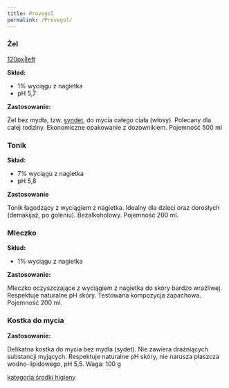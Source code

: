 ```yaml
---
title: Provegol
permalink: /Provegol/
---
```


### Żel

[120px|left](/Grafika:ProvegolZel.jpg "wikilink")

**Skład:**

-   1% wyciągu z nagietka
-   pH 5,7

**Zastosowanie:**

Żel bez mydła, tzw. [syndet](/atopedia/Syndety "wikilink"), do mycia całego ciała (włosy). Polecany dla całej rodziny. Ekonomiczne opakowanie z dozownikiem. Pojemność 500 ml

### Tonik

**Skład:**

-   7% wyciągu z nagietka
-   pH 5,8

**Zastosowanie**

Tonik łagodzący z wyciągiem z nagietka. Idealny dla dzieci oraz dorosłych (demakijaż, po goleniu). Bezalkoholowy. Pojemność 200 ml.

### Mleczko

**Skład:**

-   1% wyciągu z nagietka

**Zastosowanie:**

Mleczko oczyszczające z wyciągiem z nagietka do skóry bardzo wrażliwej. Respektuje naturalne pH skóry. Testowana kompozycja zapachowa. Pojemność 200 ml.

### Kostka do mycia

**Zastosowanie:**

Delikatna kostka do mycia bez mydła (sydet). Nie zawiera drażniących substancji myjących. Respektuje naturalne pH skóry, nie narusza płaszcza wodno-lipidowego, pH 5,5. Waga: 100 g

[kategoria:środki higieny](/atopedia/kategoria:środki_higieny "wikilink")